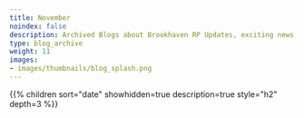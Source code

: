 ```yaml
---
title: November
noindex: false
description: Archived Blogs about Brookhaven RP Updates, exciting news, and new findings
type: blog_archive
weight: 11
images:
- images/thumbnails/blog_splash.png
---
```




{{% children sort="date" showhidden=true description=true style="h2"  depth=3 %}}
